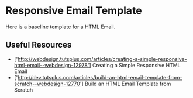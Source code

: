 # Responsive Email Template
Here is a baseline template for a HTML Email.

## Useful Resources
- ['http://webdesign.tutsplus.com/articles/creating-a-simple-responsive-html-email--webdesign-12978'] Creating a Simple Responsive HTML Email
- ['http://dev.tutsplus.com/articles/build-an-html-email-template-from-scratch--webdesign-12770'] Build an HTML Email Template from Scratch
